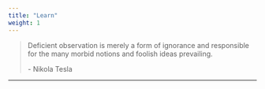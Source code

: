 ```yaml
---
title: "Learn"
weight: 1
---
```


> Deficient observation is merely a form of ignorance and responsible for the
> many morbid notions and foolish ideas prevailing.
>
> \- Nikola Tesla

---
